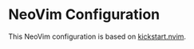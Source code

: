 # NeoVim Configuration

This NeoVim configuration is based on [kickstart.nvim](https://github.com/nvim-lua/kickstart.nvim).